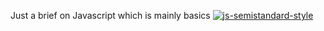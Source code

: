 Just a brief on Javascript which is mainly basics
[![js-semistandard-style](https://raw.githubusercontent.com/standard/semistandard/master/badge.svg)](https://github.com/standard/semistandard)
